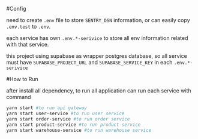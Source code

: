 #Config

need to create `.env` file to store `SENTRY_DSN` information, or can easily copy `.env.test` to `.env`.

each service has own `.env.*-serivice` to store all env information related with that service.

this project using supabase as wrapper postgres database, so all service must have `SUPABASE_PROJECT_URL` and
`SUPABASE_SERVICE_KEY` in each `.env.*-serivice`

#How to Run

after install all dependency, to run all application can run each service with command

```bash
yarn start #to run api gateway
yarn start user-service #to run user service
yarn start order-service #to run order service
yarn start product-service #to run product service
yarn start warehouse-service #to run warehouse service
```
